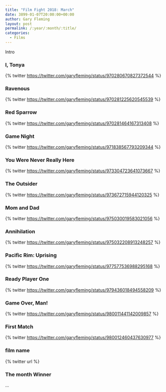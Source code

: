 ```yaml
---
title: "Film Fight 2018: March"
date: 3899-01-07T20:00:00+00:00
author: Gary Fleming
layout: post
permalink: /:year/:month/:title/
categories:
  - Films
---
```


Intro


### I, Tonya

{% twitter https://twitter.com/garyfleming/status/970280670827372544 %}

### Ravenous

{% twitter https://twitter.com/garyfleming/status/970281225620545539 %}

### Red Sparrow

{% twitter https://twitter.com/garyfleming/status/970281464167313408 %}

### Game Night

{% twitter https://twitter.com/garyfleming/status/971838567793209344 %}

### You Were Never Really Here

{% twitter https://twitter.com/garyfleming/status/973304723641073667 %}

### The Outsider

{% twitter https://twitter.com/garyfleming/status/973672715944120325 %}

### Mom and Dad

{% twitter https://twitter.com/garyfleming/status/975030019583021056 %}

### Annihilation

{% twitter https://twitter.com/garyfleming/status/975032208913248257 %}

### Pacific Rim: Uprising

{% twitter https://twitter.com/garyfleming/status/977577536988295168 %}

### Ready Player One

{% twitter https://twitter.com/garyfleming/status/979436018494558209 %}

### Game Over, Man!

{% twitter https://twitter.com/garyfleming/status/980011441142009857 %}

### First Match

{% twitter https://twitter.com/garyfleming/status/980012460437630977 %}

### film name

{% twitter url %}


### The month Winner

...
